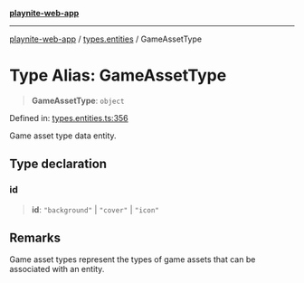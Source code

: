 [**playnite-web-app**](../../README.md)

***

[playnite-web-app](../../README.md) / [types.entities](../README.md) / GameAssetType

# Type Alias: GameAssetType

> **GameAssetType**: `object`

Defined in: [types.entities.ts:356](https://github.com/andrew-codes/playnite-web/blob/main/apps/playnite-web/src/server/data/types.entities.ts#L356)

Game asset type data entity.

## Type declaration

### id

> **id**: `"background"` \| `"cover"` \| `"icon"`

## Remarks

Game asset types represent the types of game assets that can be associated with an entity.
